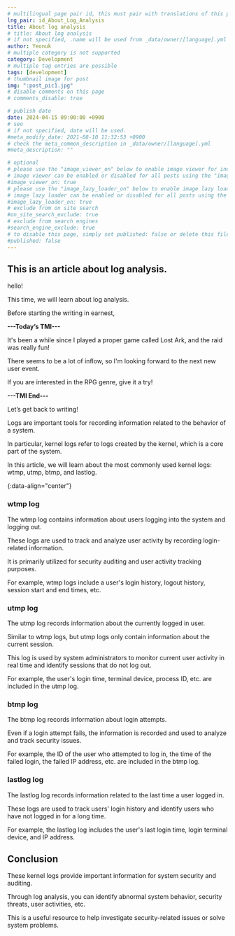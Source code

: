 ```yaml
---
# multilingual page pair id, this must pair with translations of this page. (This name must be unique)
lng_pair: id_About_Log_Analysis
title: About log analysis
# title: About log analysis
# if not specified, .name will be used from _data/owner/[language].yml
author: Yeonuk
# multiple category is not supported
category: Development
# multiple tag entries are possible
tags: [development]
# thumbnail image for post
img: ":post_pic1.jpg"
# disable comments on this page
# comments_disable: true

# publish date
date: 2024-04-15 09:00:00 +0900
# seo
# if not specified, date will be used.
#meta_modify_date: 2021-08-10 11:32:53 +0900
# check the meta_common_description in _data/owner/[language].yml
#meta_description: ""

# optional
# please use the "image_viewer_on" below to enable image viewer for individual pages or posts (_posts/ or [language]/_posts folders).
# image viewer can be enabled or disabled for all posts using the "image_viewer_posts: true" setting in _data/conf/main.yml.
#image_viewer_on: true
# please use the "image_lazy_loader_on" below to enable image lazy loader for individual pages or posts (_posts/ or [language]/_posts folders).
# image lazy loader can be enabled or disabled for all posts using the "image_lazy_loader_posts: true" setting in _data/conf/main.yml.
#image_lazy_loader_on: true
# exclude from on site search
#on_site_search_exclude: true
# exclude from search engines
#search_engine_exclude: true
# to disable this page, simply set published: false or delete this file
#published: false
---
```


<!-- outline-start -->

## This is an article about log analysis.

hello!

This time, we will learn about log analysis.

Before starting the writing in earnest,

**---Today’s TMI---**

It's been a while since I played a proper game called Lost Ark, and the raid was really fun!

There seems to be a lot of inflow, so I'm looking forward to the next new user event.

If you are interested in the RPG genre, give it a try!

**---TMI End---**

Let’s get back to writing!

Logs are important tools for recording information related to the behavior of a system.

In particular, kernel logs refer to logs created by the kernel, which is a core part of the system.

In this article, we will learn about the most commonly used kernel logs: wtmp, utmp, btmp, and lastlog.

{:data-align="center"}

<!-- outline-end -->

### wtmp log

The wtmp log contains information about users logging into the system and logging out.

These logs are used to track and analyze user activity by recording login-related information.

It is primarily utilized for security auditing and user activity tracking purposes.

For example, wtmp logs include a user's login history, logout history, session start and end times, etc.

### utmp log

The utmp log records information about the currently logged in user.

Similar to wtmp logs, but utmp logs only contain information about the current session.

This log is used by system administrators to monitor current user activity in real time and identify sessions that do not log out.

For example, the user's login time, terminal device, process ID, etc. are included in the utmp log.

### btmp log

The btmp log records information about login attempts.

Even if a login attempt fails, the information is recorded and used to analyze and track security issues.

For example, the ID of the user who attempted to log in, the time of the failed login, the failed IP address, etc. are included in the btmp log.

### lastlog log

The lastlog log records information related to the last time a user logged in.

These logs are used to track users' login history and identify users who have not logged in for a long time.

For example, the lastlog log includes the user's last login time, login terminal device, and IP address.

## Conclusion

These kernel logs provide important information for system security and auditing.

Through log analysis, you can identify abnormal system behavior, security threats, user activities, etc.

This is a useful resource to help investigate security-related issues or solve system problems.
